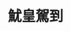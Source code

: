 ---
title: "魷皇駕到"
description: "魷皇駕到"
layout: shop
keywords:
  - 美食競賽
  - 台灣美食
  - 美食精選
datePublished: "2025-06-30"
dateModified: "2025-07-04"
city: "台南市"
district: "北區"
address: "台南市北區海安路三段533號"
phone: ""
geo: "23.011102702508033, 120.20032149827782"
google_map: "https://maps.app.goo.gl/KbZRVWhBJpHAC5fq5"
footinder: ""
official: "https://www.facebook.com/p/%E9%AD%B7%E7%9A%87%E9%A7%95%E5%88%B0-100063970423098"
award:
  - name: "夜市王"
    year: "2024"
    entries:
      - nightMarket: "花園夜市"
        food_type: "海鮮"
        rank: "第六名"

---